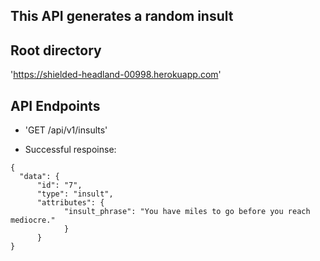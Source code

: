 ## This API generates a random insult

## Root directory
'https://shielded-headland-00998.herokuapp.com'

## API Endpoints
- 'GET  /api/v1/insults'

- Successful respoinse:
```
{
  "data": {
      "id": "7",
      "type": "insult",
      "attributes": {
            "insult_phrase": "You have miles to go before you reach mediocre."
            }
      }
}
```
